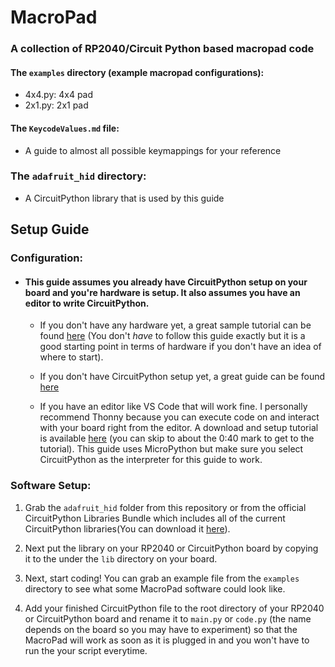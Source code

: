 # MacroPad

### A collection of RP2040/Circuit Python based macropad code
#### The `examples` directory (example macropad configurations): 
 - 4x4.py: 4x4 pad
 - 2x1.py: 2x1 pad

#### The `KeycodeValues.md` file:
 - A guide to almost all possible keymappings for your reference

### The `adafruit_hid` directory:
 - A CircuitPython library that is used by this guide

## Setup Guide

### Configuration:
 - #### This guide assumes you already have CircuitPython setup on your board and you're hardware is setup. It also assumes you have an editor to write CircuitPython.
   -  If you don't have any hardware yet, a great sample tutorial can be found [here](https://www.hackster.io/1NextPCB/how-to-build-a-pico-macro-pad-3638e6) (You don't *have* to follow this guide exactly but it is a good starting point in terms of hardware if you don't have an idea of where to start). 
  
   -  If you don't have CircuitPython setup yet, a great guide can be found [here](https://learn.adafruit.com/welcome-to-circuitpython/installing-circuitpython)
  
    -  If you have an editor like VS Code that will work fine. I personally recommend Thonny because you can execute code on and interact with your board right from the editor. A download and setup tutorial is available [here](https://www.youtube.com/watch?v=_ouzuI_ZPLs&ab_channel=CoreElectronics) (you can skip to about the 0:40 mark to get to the tutorial). This guide uses MicroPython but make sure you select CircuitPython as the interpreter for this guide to work.
  
### Software Setup:
1.  Grab the `adafruit_hid` folder from this repository or from the official CircuitPython Libraries Bundle which includes all of the current CircuitPython libraries(You can download it [here](https://circuitpython.org/libraries)).
   
2.  Next put the library on your RP2040 or CircuitPython board by copying it to the under the `lib` directory on your board.

3. Next, start coding! You can grab an example file from the `examples` directory to see what some MacroPad software could look like.
   
4.  Add your finished CircuitPython file to the root directory of your RP2040 or CircuitPython board and rename it to `main.py` or `code.py` (the name depends on the board so you may have to experiment) so that the MacroPad will work as soon as it is plugged in and you won't have to run the your script everytime.
